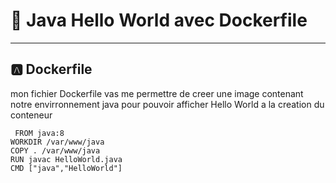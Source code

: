 
# :rocket: Java Hello World avec Dockerfile
-----------------------------------
## :a: Dockerfile
  mon fichier Dockerfile vas me permettre de creer une image contenant notre envirronnement java pour pouvoir afficher Hello World a la creation du conteneur
 ```
  FROM java:8
WORKDIR /var/www/java
COPY . /var/www/java
RUN javac HelloWorld.java
CMD ["java","HelloWorld"]

 ```

